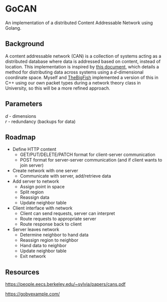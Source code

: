 # GoCAN
An implementation of a distributed Content Addressable Network using Golang.

## Background
A content addressable network (CAN) is a collection of systems acting as a distributed database where data is addressed based on content, instead of location. This implementation is inspired by [this document](https://people.eecs.berkeley.edu/~sylvia/papers/cans.pdf), which details a method for distributing data across systems using a _d_-dimensional coordinate space. Myself and [TheBigFish](https://github.com/TheBiggerFish) implemented a version of this in C++ using our own packet types during a network theory class in University, so this will be a more refined approach.

## Parameters
_d_ - dimensions \
_r_ - redundancy (backups for data)

## Roadmap
- Define HTTP content
    - GET/PUT/DELETE/PATCH format for client-server communication
    - POST format for server-server communication (and if client wants to join server)
- Create network with one server
    - Communicate with server, add/retrieve data
- Add server to network
    - Assign point in space
    - Split region
    - Reassign data
    - Update neighbor table
- Client interface with network
    - Client can send requests, server can interpret
    - Route requests to appropriate server
    - Route response back to client
- Server leaves network
    - Determine neighbor to hand data
    - Reassign region to neighbor
    - Hand data to neighbor
    - Update neighbor table
    - Exit network

## Resources
https://people.eecs.berkeley.edu/~sylvia/papers/cans.pdf

https://gobyexample.com/